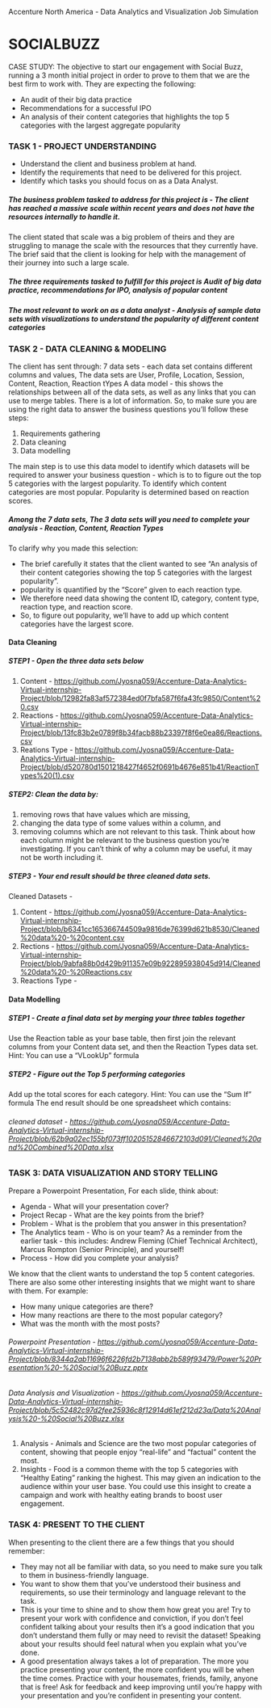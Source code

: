 Accenture North America - Data Analytics and Visualization Job Simulation

# SOCIALBUZZ 
CASE STUDY: The objective to start our engagement with Social Buzz, running a 3 month initial project in order to prove to them that we are the best firm to work with. They are expecting the following: 
- An audit of their big data practice 
- Recommendations for a successful IPO 
- An analysis of their content categories that highlights the top 5 categories with the largest aggregate popularity 

### TASK 1 - PROJECT UNDERSTANDING
- Understand the client and business problem at hand.
- Identify the requirements that need to be delivered for this project.
- Identify which tasks you should focus on as a Data Analyst.

##### The business problem tasked to address for this project is - The client has reached a massive scale within recent years and does not have the resources internally to handle it.
The client stated that scale was a big problem of theirs and they are struggling to manage the scale with the resources that they currently have. The brief said that the client is looking for help with the management of their journey into such a large scale. 

##### The three requirements tasked to fulfill for this project is Audit of big data practice, recommendations for IPO, analysis of popular content
##### The most relevant to work on as a data analyst - Analysis of sample data sets with visualizations to understand the popularity of different content categories

### TASK 2 - DATA CLEANING & MODELING
The client has sent through:
7 data sets - each data set contains different columns and values, The data sets are User, Profile, Location, Session, Content, Reaction, Reaction tYpes
A data model - this shows the relationships between all of the data sets, as well as any links that you can use to merge tables.
There is a lot of information. So, to make sure you are using the right data to answer the business questions you’ll follow these steps:
1. Requirements gathering
2. Data cleaning
3. Data modelling

The main step is to use this data model to identify which datasets will be required to answer your business question - which is to to figure out the top 5 categories with the largest popularity.
To identify which content categories are most popular. Popularity is determined based on reaction scores. 
##### Among the 7 data sets, The 3 data sets will you need to complete your analysis - Reaction, Content, Reaction Types
To clarify why you made this selection:
- The brief carefully it states that the client wanted to see “An analysis of their content categories showing the top 5 categories with the largest popularity”.
- popularity is quantified by the “Score” given to each reaction type.
- We therefore need data showing the content ID, category, content type, reaction type, and reaction score.
- So, to figure out popularity, we’ll have to add up which content categories have the largest score.

#### Data Cleaning
##### STEP1 - Open the three data sets below
1. Content - https://github.com/Jyosna059/Accenture-Data-Analytics-Virtual-internship-Project/blob/12982fa83af572384ed0f7bfa587f6fa43fc9850/Content%20.csv
2. Reactions - https://github.com/Jyosna059/Accenture-Data-Analytics-Virtual-internship-Project/blob/13fc83b2e0789f8b34facb88b23397f8f6e0ea86/Reactions.csv
3. Reations Type - https://github.com/Jyosna059/Accenture-Data-Analytics-Virtual-internship-Project/blob/d520780d1501218427f4652f0691b4676e851b41/ReactionTypes%20(1).csv
##### STEP2: Clean the data by:
1. removing rows that have values which are missing,
2. changing the data type of some values within a column, and
3. removing columns which are not relevant to this task.
      Think about how each column might be relevant to the business question you’re investigating. If you can’t think of why a column may be useful, it may not be worth including it.
##### STEP3 - Your end result should be three cleaned data sets. 
Cleaned Datasets - 
1. Content - https://github.com/Jyosna059/Accenture-Data-Analytics-Virtual-internship-Project/blob/b6341cc165366744509a9816de76399d621b8530/Cleaned%20data%20-%20content.csv
2. Rections - https://github.com/Jyosna059/Accenture-Data-Analytics-Virtual-internship-Project/blob/9abfa88b0d429b911357e09b922895938045d914/Cleaned%20data%20-%20Reactions.csv
3. Reactions Type - 

#### Data Modelling
##### STEP1 - Create a final data set by merging your three tables together
Use the Reaction table as your base table, then first join the relevant columns from your Content data set, and then the Reaction Types data set.
Hint: You can use a “VLookUp” formula
 ##### STEP2 - Figure out the Top 5 performing categories
Add up the total scores for each category.
Hint: You can use the “Sum If” formula
The end result should be one spreadsheet which contains:
###### cleaned dataset - https://github.com/Jyosna059/Accenture-Data-Analytics-Virtual-internship-Project/blob/62b9a02ec155bf073ff10205152846672103d091/Cleaned%20and%20Combined%20Data.xlsx

### TASK 3: DATA VISUALIZATION AND STORY TELLING
Prepare a Powerpoint Presentation, 
For each slide, think about: 
- Agenda - What will your presentation cover?
- Project Recap - What are the key points from the brief?
- Problem - What is the problem that you answer in this presentation?
- The Analytics team - Who is on your team? As a reminder from the earlier task - this includes: Andrew Fleming (Chief Technical Architect), Marcus Rompton (Senior Principle), and yourself!
- Process - How did you complete your analysis?

We know that the client wants to understand the top 5 content categories. There are also some other interesting insights that we might want to share with them. For example:
- How many unique categories are there?
- How many reactions are there to the most popular category?
- What was the month with the most posts?
###### Powerpoint Presentation - https://github.com/Jyosna059/Accenture-Data-Analytics-Virtual-internship-Project/blob/8344a2ab11696f6226fd2b7138abb2b589f93479/Power%20Presentation%20-%20Social%20Buzz.pptx
###### Data Analysis and Visualization - https://github.com/Jyosna059/Accenture-Data-Analytics-Virtual-internship-Project/blob/5c52482c97d2fee25936c8f12914d61ef212d23a/Data%20Analysis%20-%20Social%20Buzz.xlsx
1. Analysis - Animals and Science are the two most popular categories of content, showing that people enjoy “real-life” and “factual” content the most.
2. Insights - Food is a common theme with the top 5 categories with “Healthy Eating” ranking the highest. This may given an indication to the audience within your user base. You could use this insight to create a campaign and work with healthy eating brands to boost user engagement.

### TASK 4: PRESENT TO THE CLIENT
When presenting to the client there are a few things that you should remember:
- They may not all be familiar with data, so you need to make sure you talk to them in business-friendly language. 
- You want to show them that you’ve understood their business and requirements, so use their terminology and language relevant to the task. 
- This is your time to shine and to show them how great you are! Try to present your work with confidence and conviction, if you don’t feel confident talking about your results then it’s a good indication that you don’t understand them fully or may need to revisit the dataset! Speaking about your results should feel natural when you explain what you’ve done.
- A good presentation always takes a lot of preparation. The more you practice presenting your content, the more confident you will be when the time comes. Practice with your housemates, friends, family, anyone that is free! Ask for feedback and keep improving until you’re happy with your presentation and you’re confident in presenting your content.
